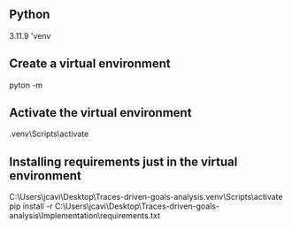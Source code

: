 ## Python 
3.11.9 'venv


## Create a virtual environment
pyton -m


## Activate the virtual environment
\.venv\Scripts\activate



## Installing requirements just in the virtual environment
C:\Users\jcavi\Desktop\Traces-driven-goals-analysis\.venv\Scripts\activate pip install -r C:\Users\jcavi\Desktop\Traces-driven-goals-analysis\Implementation\requirements.txt